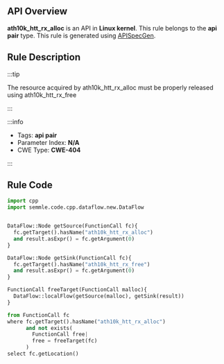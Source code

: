 ---
---


## API Overview
**ath10k_htt_rx_alloc** is an API in **Linux kernel**. This rule belongs to the **api pair** type. This rule is generated using [APISpecGen](../../tools/APISpecGen).
## Rule Description

:::tip

The resource acquired by ath10k_htt_rx_alloc must be properly released using ath10k_htt_rx_free

:::

:::info

- Tags: **api pair**
- Parameter Index: **N/A**
- CWE Type: **CWE-404**

:::

## Rule Code
```python
import cpp
import semmle.code.cpp.dataflow.new.DataFlow


DataFlow::Node getSource(FunctionCall fc){
  fc.getTarget().hasName("ath10k_htt_rx_alloc")
  and result.asExpr() = fc.getArgument(0)
}

DataFlow::Node getSink(FunctionCall fc){
  fc.getTarget().hasName("ath10k_htt_rx_free")
  and result.asExpr() = fc.getArgument(0)
}

FunctionCall freeTarget(FunctionCall malloc){
  DataFlow::localFlow(getSource(malloc), getSink(result))
}

from FunctionCall fc
where fc.getTarget().hasName("ath10k_htt_rx_alloc")
      and not exists(
        FunctionCall free| 
        free = freeTarget(fc)
      )
select fc.getLocation()

    
```
